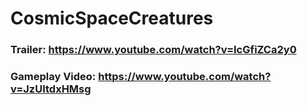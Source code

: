 # CosmicSpaceCreatures

### Trailer: https://www.youtube.com/watch?v=IcGfiZCa2y0
### Gameplay Video: https://www.youtube.com/watch?v=JzUItdxHMsg
